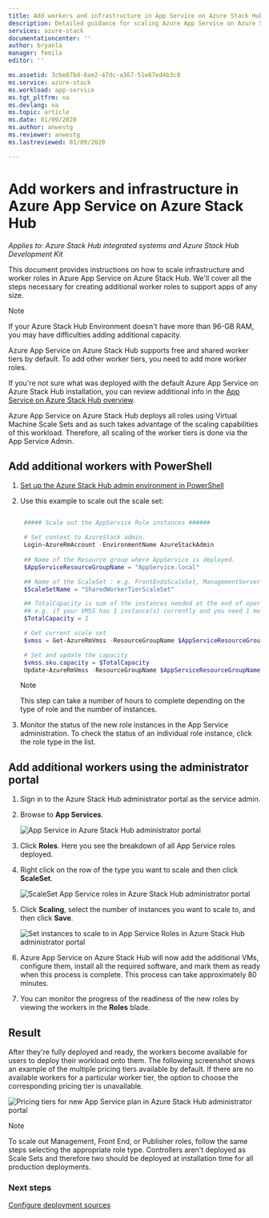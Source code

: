 ```yaml
---
title: Add workers and infrastructure in App Service on Azure Stack Hub | Microsoft Docs
description: Detailed guidance for scaling Azure App Service on Azure Stack Hub
services: azure-stack
documentationcenter: ''
author: bryanla
manager: femila
editor: ''

ms.assetid: 3cbe87bd-8ae2-47dc-a367-51e67ed4b3c0
ms.service: azure-stack
ms.workload: app-service
ms.tgt_pltfrm: na
ms.devlang: na
ms.topic: article
ms.date: 01/09/2020
ms.author: anwestg
ms.reviewer: anwestg
ms.lastreviewed: 01/09/2020

---
```

# Add workers and infrastructure in Azure App Service on Azure Stack Hub

*Applies to: Azure Stack Hub integrated systems and Azure Stack Hub Development Kit*  

This document provides instructions on how to scale infrastructure and worker roles in Azure App Service on Azure Stack Hub. We'll cover all the steps necessary for creating additional worker roles to support apps of any size.

> [!NOTE]
> If your Azure Stack Hub Environment doesn't have more than 96-GB RAM, you may have difficulties adding additional capacity.

Azure App Service on Azure Stack Hub supports free and shared worker tiers by default. To add other worker tiers, you need to add more worker roles.

If you're not sure what was deployed with the default Azure App Service on Azure Stack Hub installation, you can review additional info in the [App Service on Azure Stack Hub overview](azure-stack-app-service-overview.md).

Azure App Service on Azure Stack Hub deploys all roles using Virtual Machine Scale Sets and as such takes advantage of the scaling capabilities of this workload. Therefore, all scaling of the worker tiers is done via the App Service Admin.

## Add additional workers with PowerShell

1. [Set up the Azure Stack Hub admin environment in PowerShell](azure-stack-powershell-configure-admin.md)

2. Use this example to scale out the scale set:
   ```powershell
   
    ##### Scale out the AppService Role instances ######
   
    # Set context to AzureStack admin.
    Login-AzureRmAccount -EnvironmentName AzureStackAdmin
                                                 
    ## Name of the Resource group where AppService is deployed.
    $AppServiceResourceGroupName = "AppService.local"

    ## Name of the ScaleSet : e.g. FrontEndsScaleSet, ManagementServersScaleSet, PublishersScaleSet , LargeWorkerTierScaleSet,      MediumWorkerTierScaleSet, SmallWorkerTierScaleSet, SharedWorkerTierScaleSet
    $ScaleSetName = "SharedWorkerTierScaleSet"

    ## TotalCapacity is sum of the instances needed at the end of operation. 
    ## e.g. if your VMSS has 1 instance(s) currently and you need 1 more the TotalCapacity should be set to 2
    $TotalCapacity = 2  

    # Get current scale set
    $vmss = Get-AzureRmVmss -ResourceGroupName $AppServiceResourceGroupName -VMScaleSetName $ScaleSetName

    # Set and update the capacity
    $vmss.sku.capacity = $TotalCapacity
    Update-AzureRmVmss -ResourceGroupName $AppServiceResourceGroupName -Name $ScaleSetName -VirtualMachineScaleSet $vmss 
   ```    

   > [!NOTE]
   > This step can take a number of hours to complete depending on the type of role and the number of instances.
   >
   >

3. Monitor the status of the new role instances in the App Service administration. To check the status of an individual role instance, click the role type in the list.

## Add additional workers using the administrator portal

1. Sign in to the Azure Stack Hub administrator portal as the service admin.

2. Browse to **App Services**.

    ![App Service in Azure Stack Hub administrator portal](media/azure-stack-app-service-add-worker-roles/image01.png)

3. Click **Roles**. Here you see the breakdown of all App Service roles deployed.

4. Right click on the row of the type you want to scale and then click **ScaleSet**.

    ![ScaleSet App Service roles in Azure Stack Hub administrator portal](media/azure-stack-app-service-add-worker-roles/image02.png)

5. Click **Scaling**, select the number of instances you want to scale to, and then click **Save**.

    ![Set instances to scale to in App Service Roles in Azure Stack Hub administrator portal](media/azure-stack-app-service-add-worker-roles/image03.png)

6. Azure App Service on Azure Stack Hub will now add the additional VMs, configure them, install all the required software, and mark them as ready when this process is complete. This process can take approximately 80 minutes.

7. You can monitor the progress of the readiness of the new roles by viewing the workers in the **Roles** blade.

## Result

After they're fully deployed and ready, the workers become available for users to deploy their workload onto them. The following screenshot shows an example of the multiple pricing tiers available by default. If there are no available workers for a particular worker tier, the option to choose the corresponding pricing tier is unavailable.

![Pricing tiers for new App Service plan in Azure Stack Hub administrator portal](media/azure-stack-app-service-add-worker-roles/image04.png)

>[!NOTE]
> To scale out Management, Front End, or Publisher roles, follow the same steps selecting the appropriate role type. Controllers aren't deployed as Scale Sets and therefore two should be deployed at installation time for all production deployments.

### Next steps

[Configure deployment sources](azure-stack-app-service-configure-deployment-sources.md)
